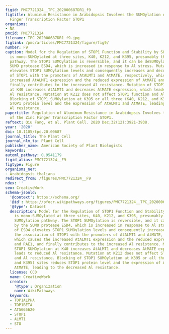 ```yaml
---
figid: PMC7721324__TPC_202000687DR1_f9
figtitle: Aluminum Resistance in Arabidopsis Involves the SUMOylation of the Zinc
  Finger Transcription Factor STOP1
organisms:
- NA
pmcid: PMC7721324
filename: TPC_202000687DR1_f9.jpg
figlink: /pmc/articles/PMC7721324/figure/fig9/
number: F9
caption: Model for the Regulation of STOP1 Function and Stability by SUMOylation.STOP1
  is mono-SUMOylated at three sites, K40, K212, and K395, presumably through the SUMOylation
  pathway. The STOP1 SUMOylation is reversible, and it can be deSUMOylated by the
  SUMO protease ESD4, which is increased in response to Al stress. Mutation of ESD4
  elevates STOP1 SUMOylation levels and consequently increases and decreases the association
  of STOP1 with the promoters of AtALMT1 and AtMATE, respectively, which causes the
  increased AtALMT1 expression and the reduced expression of AtMATE and RAE1, and
  finally contributes to the increased Al resistance. Mutation of STOP1 SUMOylation
  at K40 increases AtALMT1 and decreases AtMATE expression, which leads to reduced
  Al resistance. Mutation at K212 does not affect STOP1 function and Al resistance.
  Blocking of STOP1 SUMOylation at K395 or all three (K40, K212, and K395) sites reduces
  STOP1 protein level and the expression of AtALMT1 and AtMATE, leading to the decreased
  Al resistance.
papertitle: Regulation of Aluminum Resistance in Arabidopsis Involves the SUMOylation
  of the Zinc Finger Transcription Factor STOP1.
reftext: Qiu Fang, et al. Plant Cell. 2020 Dec;32(12):3921-3938.
year: '2020'
doi: 10.1105/tpc.20.00687
journal_title: The Plant Cell
journal_nlm_ta: Plant Cell
publisher_name: American Society of Plant Biologists
keywords: ''
automl_pathway: 0.9541179
figid_alias: PMC7721324__F9
figtype: Figure
organisms_ner:
- Arabidopsis thaliana
redirect_from: /figures/PMC7721324__F9
ndex: ''
seo: CreativeWork
schema-jsonld:
  '@context': https://schema.org/
  '@id': https://pfocr.wikipathways.org/figures/PMC7721324__TPC_202000687DR1_f9.html
  '@type': Dataset
  description: Model for the Regulation of STOP1 Function and Stability by SUMOylation.STOP1
    is mono-SUMOylated at three sites, K40, K212, and K395, presumably through the
    SUMOylation pathway. The STOP1 SUMOylation is reversible, and it can be deSUMOylated
    by the SUMO protease ESD4, which is increased in response to Al stress. Mutation
    of ESD4 elevates STOP1 SUMOylation levels and consequently increases and decreases
    the association of STOP1 with the promoters of AtALMT1 and AtMATE, respectively,
    which causes the increased AtALMT1 expression and the reduced expression of AtMATE
    and RAE1, and finally contributes to the increased Al resistance. Mutation of
    STOP1 SUMOylation at K40 increases AtALMT1 and decreases AtMATE expression, which
    leads to reduced Al resistance. Mutation at K212 does not affect STOP1 function
    and Al resistance. Blocking of STOP1 SUMOylation at K395 or all three (K40, K212,
    and K395) sites reduces STOP1 protein level and the expression of AtALMT1 and
    AtMATE, leading to the decreased Al resistance.
  license: CC0
  name: CreativeWork
  creator:
    '@type': Organization
    name: WikiPathways
  keywords:
  - TOP1ALPHA
  - TOP1BETA
  - AT5G65620
  - STOP1
  - ALMT1
  - STO
---
```

